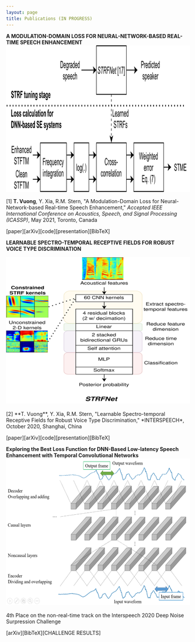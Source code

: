 ```yaml
---
layout: page
title: Publications (IN PROGRESS)
---
```


**A MODULATION-DOMAIN LOSS FOR NEURAL-NETWORK-BASED REAL-TIME SPEECH ENHANCEMENT**
<img src="/assets/img/stme-flow.png" width="600" height="400">

[1] **T. Vuong**, Y. Xia, R.M. Stern, "A Modulation-Domain Loss for Neural-Network-based Real-time Speech Enhancement," *Accepted IEEE International Conference on Acoustics, Speech, and Signal Processing (ICASSP)*, May 2021, Toronto, Canada 

[paper][arXiv][code][presentation][BibTeX]


**LEARNABLE SPECTRO-TEMPORAL RECEPTIVE FIELDS FOR ROBUST VOICE TYPE DISCRIMINATION**

<img src="/assets/img/STRFNet.png" width="600" height="400">
<br/><br/>
[2] **T. Vuong**, Y. Xia, R.M. Stern, "Learnable Spectro-temporal Receptive Fields for Robust Voice Type Discrimination," *INTERSPEECH*, October 2020, Shanghai, China

[paper][arXiv][code][presentation][BibTeX]

**Exploring the Best Loss Function for DNN-Based Low-latency Speech Enhancement with Temporal Convolutional Networks**
<img src="/assets/img/nc_layers.png" width="600" height="400">
<br/><br/>
4th Place on the non-real-time track on the Interspeech 2020 Deep Noise Surpression Challenge

[arXiv][BibTeX][CHALLENGE RESULTS]


